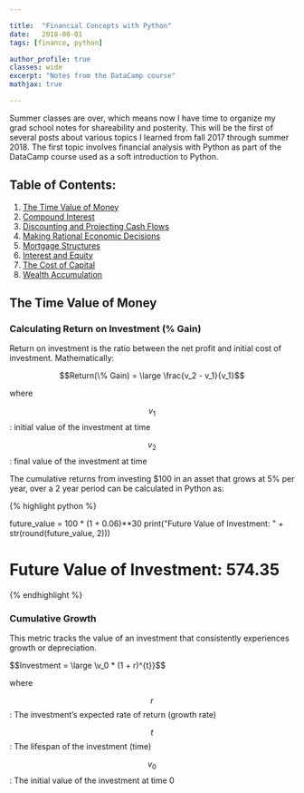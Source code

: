 ```yaml
---

title:  "Financial Concepts with Python"
date:   2018-08-01
tags: [finance, python]

author_profile: true
classes: wide
excerpt: "Notes from the DataCamp course"
mathjax: true

---
```


Summer classes are over, which means now I have time to organize my grad school notes for shareability
and posterity. This will be the first of several posts about various topics I learned from fall 2017 
through summer 2018. The first topic involves financial analysis with Python as part of the DataCamp course 
used as a soft introduction to Python. 

## Table of Contents:
1. [The Time Value of Money](#the-time-value-of-money)
2. [Compound Interest]()
3. [Discounting and Projecting Cash Flows]()
4. [Making Rational Economic Decisions]()
5. [Mortgage Structures]()
6. [Interest and Equity]()
7. [The Cost of Capital]()
8. [Wealth Accumulation]()


## The Time Value of Money

### Calculating Return on Investment (% Gain)

Return on investment is the ratio between the net profit and initial cost of investment. Mathematically: 

$$Return(\% Gain) = \large \frac{v_2 - v_1}{v_1}$$

where 

$$v_1$$: initial value of the investment at time

$$v_2$$: final value of the investment at time

The cumulative returns from investing $100 in an asset that grows at 5% per year, over a 2 year period can be calculated in Python as: 

{% highlight python %}

future_value = 100 * (1 + 0.06)**30
print("Future Value of Investment: " + str(round(future_value, 2)))

# Future Value of Investment: 574.35

{% endhighlight %}

### Cumulative Growth

This metric tracks the value of an investment that consistently experiences growth or depreciation. 

$$Investment = \large \v_0 * (1 + r)^{t}}$$

where

$$r$$: The investment’s expected rate of return (growth rate)

$$t$$: The lifespan of the investment (time) 

$$v_0$$: The initial value of the investment at time 0










